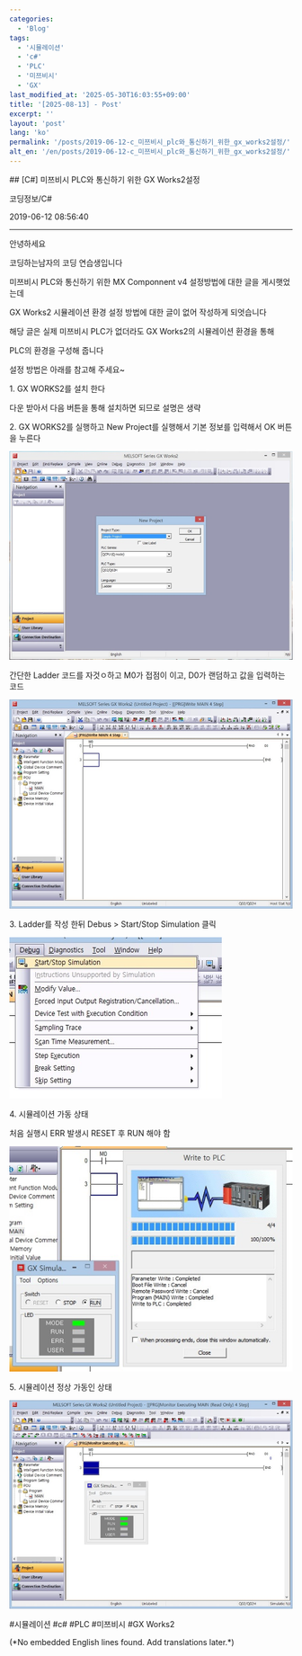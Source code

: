 ```yaml
---
categories:
  - 'Blog'
tags:
  - '시뮬레이션'
  - 'c#'
  - 'PLC'
  - '미쯔비시'
  - 'GX'
last_modified_at: '2025-05-30T16:03:55+09:00'
title: '[2025-08-13] - Post'
excerpt: ''
layout: 'post'
lang: 'ko'
permalink: '/posts/2019-06-12-c_미쯔비시_plc와_통신하기_위한_gx_works2설정/'
alt_en: '/en/posts/2019-06-12-c_미쯔비시_plc와_통신하기_위한_gx_works2설정/'
---
```


<div class="lang-panel lang-ko" lang="ko">
## [C#] 미쯔비시 PLC와 통신하기 위한 GX Works2설정

코딩정보/C#

2019-06-12 08:56:40

* * *

안녕하세요

코딩하는남자의 코딩 연습생입니다

미쯔비시 PLC와 통신하기 위한 MX Componnent v4 설정방법에 대한 글을 게시햇었는데

GX Works2 시뮬레이션 환경 설정 방법에 대한 글이 없어 작성하게 되엇습니다

해당 글은 실제 미쯔비시 PLC가 없더라도 GX Works2의 시뮬레이션 환경을 통해

PLC의 환경을 구성해 줍니다

설정 방법은 아래를 참고해 주세요~

1\. GX WORKS2를 설치 한다

다운 받아서 다음 버튼을 통해 설치하면 되므로 설명은 생략

2\. GX WORKS2를 실행하고 New Project를 실행해서 기본 정보를 입력해서 OK 버튼을 누른다

![](/assets/images/c_미쯔비시_plc와_통신하기_위한_gx_works2설정/img.jpg)

간단한 Ladder 코드를 자것ㅇ하고 M0가 접점이 이고, D0가 랜덤하고 값을 입력하는 코드

![](/assets/images/c_미쯔비시_plc와_통신하기_위한_gx_works2설정/img_1.jpg)

3\. Ladder를 작성 한뒤 Debus > Start/Stop Simulation 클릭

![](/assets/images/c_미쯔비시_plc와_통신하기_위한_gx_works2설정/img_2.jpg)

4\. 시뮬레이션 가동 상태

처음 실행시 ERR 발생시 RESET 후 RUN 해야 함

![](/assets/images/c_미쯔비시_plc와_통신하기_위한_gx_works2설정/img_3.jpg)

5\. 시뮬레이션 정상 가동인 상태

![](/assets/images/c_미쯔비시_plc와_통신하기_위한_gx_works2설정/img_4.jpg)

  

#시뮬레이션 #c# #PLC #미쯔비시 #GX Works2


</div>
<div class="lang-panel lang-en" lang="en">
(*No embedded English lines found. Add translations later.*)

</div>
